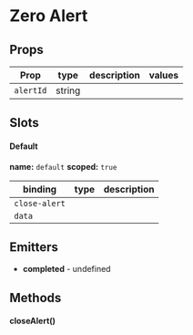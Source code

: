 
# Zero Alert




## Props

| Prop | type | description | values |
| ---- | ---- | ----------- | ------ |
| `alertId` | string |  |  |

## Slots

#### Default


**name:** `default`  **scoped:** `true`

| binding | type | description |
| ------- | ---- | ----------- |
| `close-alert` |  |  |
| `data` |  |  |

## Emitters


 - **completed** - undefined

## Methods

#### closeAlert()
